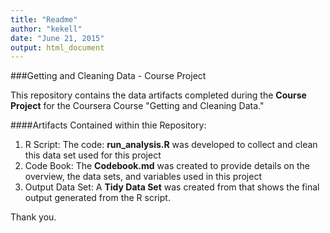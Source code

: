 ```yaml
---
title: "Readme"
author: "kekell"
date: "June 21, 2015"
output: html_document
---
```



###Getting and Cleaning Data - Course Project


This repository contains the data artifacts completed during the **Course Project** for the Coursera Course "Getting and Cleaning Data." 

####Artifacts Contained within thie Repository:

1. R Script: The code: **run_analysis.R** was developed to collect and clean this data set used for this project
2. Code Book: The **Codebook.md** was created to provide details on the overview, the data sets, and variables used in this project
3. Output Data Set: A **Tidy Data Set** was created from that shows the final output generated from the R script.

Thank you.